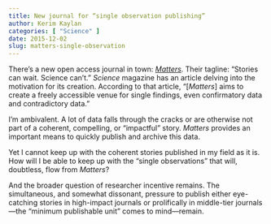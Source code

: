 ```yaml
---
title: New journal for “single observation publishing”
author: Kerim Kaylan
categories: [ "Science" ]
date: 2015-12-02
slug: matters-single-observation
---
```


There’s a new open access journal in town: [*Matters*](https://www.sciencematters.io/). Their tagline: “Stories can wait. Science can’t.” *Science* magazine has an article delving into the motivation for its creation. According to that article, “[*Matters*] aims to create a freely accessible venue for single findings, even confirmatory data and contradictory data.”

I’m ambivalent. A lot of data falls through the cracks or are otherwise not part of a coherent, compelling, or “impactful” story. *Matters* provides an important means to quickly publish and archive this data.

Yet I cannot keep up with the coherent stories published in my field as it is. How will I be able to keep up with the “single observations” that will, doubtless, flow from *Matters*?

And the broader question of researcher incentive remains. The simultaneous, and somewhat dissonant, pressure to publish either eye-catching stories in high-impact journals or prolifically in middle-tier journals—the “minimum publishable unit” comes to mind—remain.
